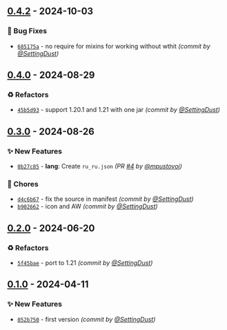 
## [0.4.2] - 2024-10-03
### :bug: Bug Fixes
- [`685175a`](https://github.com/SettingDust/ReputationViewer/commit/685175ab304eb1a3e8f6a0848e67883174b34798) - no require for mixins for working without wthit *(commit by [@SettingDust](https://github.com/SettingDust))*


## [0.4.0] - 2024-08-29
### :recycle: Refactors
- [`45b5d93`](https://github.com/SettingDust/ReputationViewer/commit/45b5d93691b0265156cdeae3ccf3acbe4de0c74e) - support 1.20.1 and 1.21 with one jar *(commit by [@SettingDust](https://github.com/SettingDust))*


## [0.3.0] - 2024-08-26
### :sparkles: New Features
- [`0b27c85`](https://github.com/SettingDust/ReputationViewer/commit/0b27c857204d6801d8426d2c468d5fa8bbb2ccd7) - **lang**: Create `ru_ru.json` *(PR [#4](https://github.com/SettingDust/ReputationViewer/pull/4) by [@mpustovoi](https://github.com/mpustovoi))*

### :wrench: Chores
- [`d4c6b67`](https://github.com/SettingDust/ReputationViewer/commit/d4c6b671dadaa5ebeb4e62c92f17231350ae724e) - fix the source in manifest *(commit by [@SettingDust](https://github.com/SettingDust))*
- [`b902662`](https://github.com/SettingDust/ReputationViewer/commit/b902662a3c4aa0e8e4fc8da3c0b9721519c2eae0) - icon and AW *(commit by [@SettingDust](https://github.com/SettingDust))*


## [0.2.0] - 2024-06-20
### :recycle: Refactors
- [`5f45bae`](https://github.com/SettingDust/ReputationViewer/commit/5f45bae9d9b0a0e04b6252eee222d27b405688d9) - port to 1.21 *(commit by [@SettingDust](https://github.com/SettingDust))*


## [0.1.0] - 2024-04-11
### :sparkles: New Features
- [`052b750`](https://github.com/SettingDust/ReputationViewer/commit/052b750dc63389e4ada2c7872db94a43b01affca) - first version *(commit by [@SettingDust](https://github.com/SettingDust))*


[0.1.0]: https://github.com/SettingDust/ReputationViewer/compare/0.0.0...0.1.0
[0.2.0]: https://github.com/SettingDust/ReputationViewer/compare/0.1.0...0.2.0
[0.3.0]: https://github.com/SettingDust/ReputationViewer/compare/0.2.0...0.3.0
[0.4.0]: https://github.com/SettingDust/ReputationViewer/compare/0.3.0...0.4.0
[0.4.2]: https://github.com/SettingDust/ReputationViewer/compare/0.4.1...0.4.2
